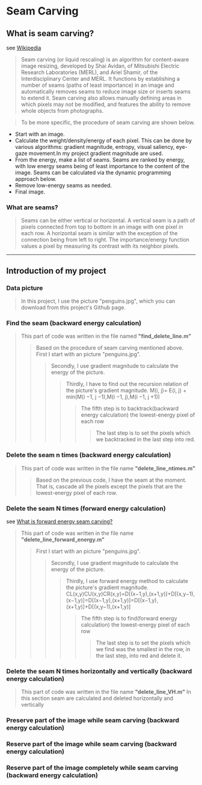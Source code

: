 # Seam Carving


## What is seam carving?

see [Wikipedia](https://en.wikipedia.org/wiki/Seam_carving)

>Seam carving (or liquid rescaling) is an algorithm for content-aware image resizing, developed by Shai Avidan, of Mitsubishi Electric Research Laboratories (MERL), and Ariel Shamir, of the Interdisciplinary Center and MERL. It functions by establishing a number of seams (paths of least importance) in an image and automatically removes seams to reduce image size or inserts seams to extend it. Seam carving also allows manually defining areas in which pixels may not be modified, and features the ability to remove whole objects from photographs.


>To be more specific, the procedure of seam carving are shown below.
* Start with an image.
* Calculate the weight/density/energy of each pixel. This can be done by various algorithms: gradient magnitude, entropy, visual saliency, eye-gaze movement.In my project gradient magnitude are used.
* From the energy, make a list of seams. Seams are ranked by energy, with low energy seams being of least importance to the content of the image. Seams can be calculated via the dynamic programming approach below.
* Remove low-energy seams as needed.
* Final image.


### What are seams?

>Seams can be either vertical or horizontal. A vertical seam is a path of pixels connected from top to bottom in an image with one pixel in each row. A horizontal seam is similar with the exception of the connection being from left to right. The importance/energy function values a pixel by measuring its contrast with its neighbor pixels.
-----

## Introduction of my project

### Data picture
>In this project, I use the picture "penguins.jpg", which you can download from this project's Github page.

### Find the seam (backward energy calculation)
>This part of code was written in the file named **"find_delete_line.m"**
>>Based on the procedure of seam carving mentioned above. First I start with an picture "penguins.jpg".
>>>Secondly, I use gradient magnitude to calculate the energy of the picture.
>>>>Thirdly, I have to find out the recursion relation of the picture's gradient magnitude.
M(i, j)= E(i, j) + min(M(i −1, j −1),M(i −1, j),M(i −1, j +1))
>>>>>The fifth step is to backtrack(backward energy calculation) the lowest-energy pixel of each row
>>>>>>The last step is to set the pixels which we backtracked in the last step into red.

### Delete the seam n times (backward energy calculation)
>This part of code was written in the file name  **"delete_line_ntimes.m"**
>>Based on the previous code, I have the seam at the moment. That is, cascade all the pixels except the pixels that are the lowest-energy pixel of each row.  

### Delete the seam N times (forward energy calculation)
see [What is forward energy seam carving?](https://avikdas.com/2019/07/29/improved-seam-carving-with-forward-energy.html)
>This part of code was written in the file name  **"delete_line_forward_energy.m"**
>>First I start with an picture "penguins.jpg".
>>>Secondly, I use gradient magnitude to calculate the energy of the picture.
>>>>Thirdly, I use forward energy method to calculate the picture's gradient magnitude.
CL(x,y)CU(x,y)CR(x,y)=D[(x−1,y),(x+1,y)]+D[(x,y−1),(x−1,y)]=D[(x−1,y),(x+1,y)]=D[(x−1,y),(x+1,y)]+D[(x,y−1),(x+1,y)]
>>>>>The fifth step is to find(forward energy calculation) the lowest-energy pixel of each row
>>>>>>The last step is to set the pixels which we find was the smallest in the row, in the last step, into red and delete it.

### Delete the seam N times horizontally and vertically (backward energy calculation)
>This part of code was written in the file name  **"delete_line_VH.m"**
In this section seam are calculated and deleted horizontally and vertically

### Preserve part of the image while seam carving (backward energy calculation)

### Reserve part of the image while seam carving (backward energy calculation)

### Reserve part of the image completely while seam carving (backward energy calculation)









